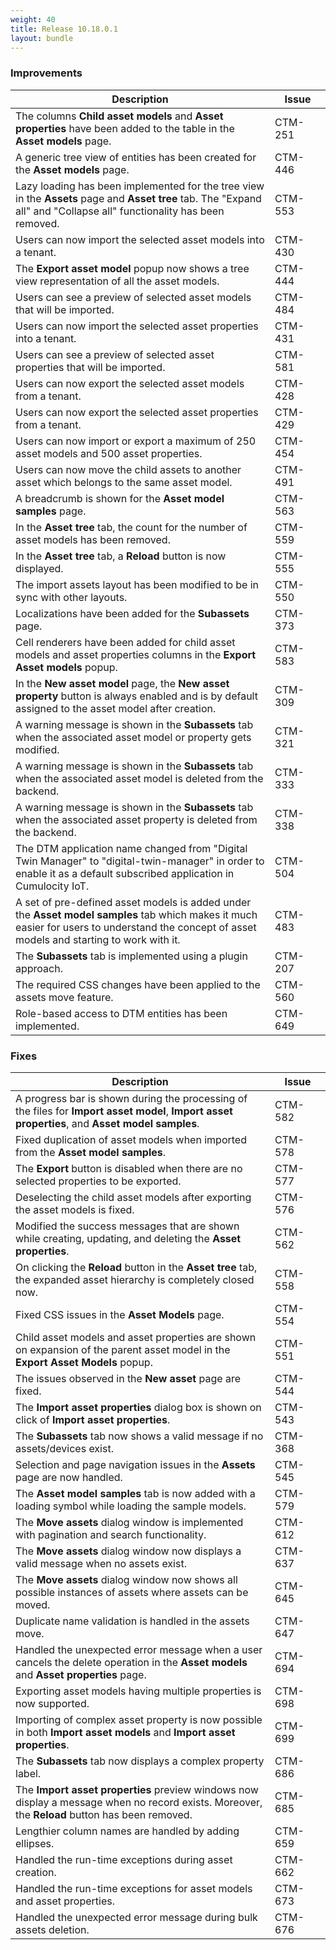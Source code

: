 ```yaml
---
weight: 40
title: Release 10.18.0.1
layout: bundle
---
```


### Improvements

<div><table ><colgroup>
<col style="width: 70%;"><col style="width: 15%;"></colgroup>
<thead><tr>
<th>
Description</th>
<th>
Issue</th>
</tr>
</thead><tbody>

<tr>
<td>The columns <b>Child asset models</b> and <b>Asset properties</b> have been added to the table in the <b>Asset models</b> page.</td>
<td>CTM-251</td>
</tr>

<tr>
<td>A generic tree view of entities has been created for the <b>Asset models</b> page.</td>
<td>CTM-446</td>
</tr>

<tr>
<td>Lazy loading has been implemented for the tree view in the <b>Assets</b> page and <b>Asset tree</b> tab. The "Expand all" and "Collapse all" functionality has been removed.</td>
<td>CTM-553</td>
</tr>

<tr>
<td>Users can now import the selected asset models into a tenant.</td>
<td>CTM-430</td>
</tr>

<tr>
<td>The <b>Export asset model</b> popup now shows a tree view representation of all the asset models.</td>
<td>CTM-444</td>
</tr

<tr>
<td>Users can see a preview of selected asset models that will be imported.</td>
<td>CTM-484</td>
</tr

<tr>
<td>Users can now import the selected asset properties into a tenant.</td>
<td>CTM-431</td>
</tr>

<tr>
<td>Users can see a preview of selected asset properties that will be imported.</td>
<td>CTM-581</td>
</tr>

<tr>
<td>Users can now export the selected asset models from a tenant.</td>
<td>CTM-428</td>
</tr>

<tr>
<td>Users can now export the selected asset properties from a tenant.</td>
<td>CTM-429</td>
</tr>

<tr>
<td>Users can now import or export a maximum of 250 asset models and 500 asset properties.</td>
<td>CTM-454</td>
</tr>

<tr>
<td>Users can now move the child assets to another asset which belongs to the same asset model.</td>
<td>CTM-491</td>
</tr>

<tr>
<td>A breadcrumb is shown for the <b>Asset model samples</b> page.</td>
<td>CTM-563</td>
</tr>

<tr>
<td>In the <b>Asset tree</b> tab, the count for the number of asset models has been removed.</td>
<td>CTM-559</td>
</tr>

<tr>
<td>In the <b>Asset tree</b> tab, a <b>Reload</b> button is now displayed.</td>
<td>CTM-555</td>
</tr>

<tr>
<td>The import assets layout has been modified to be in sync with other layouts.</td>
<td>CTM-550</td>
</tr>

<tr>
<td>Localizations have been added for the <b>Subassets</b> page.</td>
<td>CTM-373</td>
</tr>

<tr>
<td>Cell renderers have been added for child asset models and asset properties columns in the <b>Export Asset models</b> popup.</td>
<td>CTM-583</td>
</tr>

<tr>
<td>In the <b>New asset model</b> page, the <b>New asset property</b> button is always enabled and is by default assigned to the asset model after creation.</td>
<td>CTM-309</td>
</tr>

<tr>
<td>A warning message is shown in the <b>Subassets</b> tab when the associated asset model or property gets modified.</td>
<td>CTM-321</td>
</tr>

<tr>
<td>A warning message is shown in the <b>Subassets</b> tab when the associated asset model is deleted from the backend.</td>
<td>CTM-333</td>
</tr>

<tr>
<td>A warning message is shown in the <b>Subassets</b> tab when the associated asset property is deleted from the backend.</td>
<td>CTM-338</td>
</tr>

<tr>
<td>The DTM application name changed from "Digital Twin Manager" to "digital-twin-manager" in order to enable it as a default subscribed application in Cumulocity IoT.</td>
<td>CTM-504</td>
</tr>

<tr>
<td>A set of pre-defined asset models is added under the <b>Asset model samples</b> tab which makes it much easier for users to understand the concept of asset models and starting to work with it.</td>
<td>CTM-483</td>
</tr>

<tr>
<td>The <b>Subassets</b> tab is implemented using a plugin approach.</td>
<td>CTM-207</td>
</tr>

<tr>
<td>The required CSS changes have been applied to the assets move feature.</td>
<td>CTM-560</td>
</tr>

<tr>
<td>Role-based access to DTM entities has been implemented.</td>
<td>CTM-649</td>
</tr>

</tbody></table></div>

### Fixes

<div><table ><colgroup>
<col style="width: 70%;"><col style="width: 15%;"></colgroup>
<thead><tr>
<th>
Description</th>
<th>
Issue</th>
</tr>
</thead><tbody>

<tr>
<td>A progress bar is shown during the processing of the files for <b>Import asset model</b>, <b>Import asset properties</b>, and <b>Asset model samples</b>.</td>
<td>CTM-582</td>
</tr>

<tr>
<td>Fixed duplication of asset models when imported from the <b>Asset model samples</b>.</td>
<td>CTM-578</td>
</tr>

<tr>
<td>The <b>Export</b> button is disabled when there are no selected properties to be exported.</td>
<td>CTM-577</td>
</tr>

<tr>
<td>Deselecting the child asset models after exporting the asset models is fixed. </td>
<td>CTM-576</td>
</tr>

<tr>
<td>Modified the success messages that are shown while creating, updating, and deleting the <b>Asset properties</b>.</td>
<td>CTM-562</td>
</tr>

<tr>
<td>On clicking the <b>Reload</b> button in the <b>Asset tree</b> tab, the expanded asset hierarchy is completely closed now.</td>
<td>CTM-558</td>
</tr>

<tr>
<td>Fixed CSS issues in the <b>Asset Models</b> page.</td>
<td>CTM-554</td>
</tr>

<tr>
<td>Child asset models and asset properties are shown on expansion of the parent asset model in the <b>Export Asset Models</b> popup.</td>
<td>CTM-551</td>
</tr>

<tr>
<td>The issues observed in the <b>New asset</b> page are fixed.</td>
<td>CTM-544</td>
</tr>

<tr>
<td>The <b>Import asset properties</b> dialog box is shown on click of <b>Import asset properties</b>.</td>
<td>CTM-543</td>
</tr>

<tr>
<td>The <b>Subassets</b> tab now shows a valid message if no assets/devices exist.</td>
<td>CTM-368</td>
</tr>

<tr>
<td>Selection and page navigation issues in the <b>Assets</b> page are now handled.</td>
<td>CTM-545</td>
</tr>

<tr>
<td>The <b>Asset model samples</b> tab is now added with a loading symbol while loading the sample models.</td>
<td>CTM-579</td>
</tr>

<tr>
<td>The <b>Move assets</b> dialog window is implemented with pagination and search functionality.</td>
<td>CTM-612</td>
</tr>

<tr>
<td>The <b>Move assets</b> dialog window now displays a valid message when no assets exist.</td>
<td>CTM-637</td>
</tr>

<tr>
<td>The <b>Move assets</b> dialog window now shows all possible instances of assets where assets can be moved.</td>
<td>CTM-645</td>
</tr>

<tr>
<td>Duplicate name validation is handled in the assets move.</td>
<td>CTM-647</td>
</tr>

<tr>
<td>Handled the unexpected error message when a user cancels the delete operation in the <b>Asset models</b> and <b>Asset properties</b> page.</td>
<td>CTM-694</td>
</tr>

<tr>
<td>Exporting asset models having multiple properties is now supported.</td>
<td>CTM-698</td>
</tr>

<tr>
<td>Importing of complex asset property is now possible in both <b>Import asset models</b> and <b>Import asset properties</b>.</td>
<td>CTM-699</td>
</tr>

<tr>
<td>The <b>Subassets</b> tab now displays a complex property label.</td>
<td>CTM-686</td>
</tr>

<tr>
<td>The <b>Import asset properties</b> preview windows now display a message when no record exists. Moreover, the <b>Reload</b> button has been removed.</td>
<td>CTM-685</td>
</tr>

<tr>
<td>Lengthier column names are handled by adding ellipses.</td>
<td>CTM-659</td>
</tr>

<tr>
<td>Handled the run-time exceptions during asset creation.</td>
<td>CTM-662</td>
</tr>

<tr>
<td>Handled the run-time exceptions for asset models and asset properties.</td>
<td>CTM-673</td>
</tr>

<tr>
<td>Handled the unexpected error message during bulk assets deletion.</td>
<td>CTM-676</td>
</tr>

</tbody></table></div>
